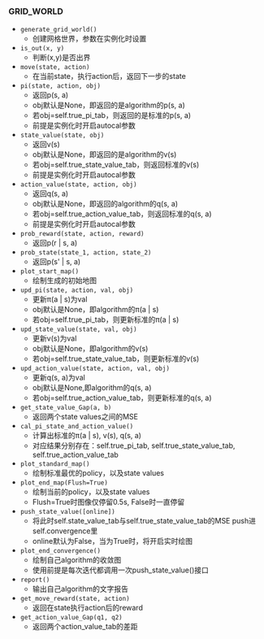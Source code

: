 ### GRID_WORLD

- `generate_grid_world()`
  - 创建网格世界，参数在实例化时设置
- `is_out(x, y)`
  - 判断(x,y)是否出界
- `move(state, action)`
  - 在当前state，执行action后，返回下一步的state
- `pi(state, action, obj)`
  - 返回p(s, a)
  - obj默认是None，即返回的是algorithm的p(s, a)
  - 若obj=self.true_pi_tab，则返回的是标准的p(s, a)
  - 前提是实例化时开启autocal参数
- `state_value(state, obj)`
  - 返回v(s)
  - obj默认是None，即返回的是algorithm的v(s)
  - 若obj=self.true_state_value_tab，则返回标准的v(s)
  - 前提是实例化时开启autocal参数
- `action_value(state, action, obj)`
  - 返回q(s, a)
  - obj默认是None，即返回的algorithm的q(s, a)
  - 若obj=self.true_action_value_tab，则返回标准的q(s, a)
  - 前提是实例化时开启autocal参数
- `prob_reward(state, action, reward)`
  - 返回p(r | s, a)
- `prob_state(state_1, action, state_2)`
  - 返回p(s' | s, a)
- `plot_start_map()`
  - 绘制生成的初始地图
- `upd_pi(state, action, val, obj)`
  - 更新π(a | s)为val
  - obj默认是None，即algorithm的π(a | s)
  - 若obj=self.true_pi_tab，则更新标准的π(a | s)
- `upd_state_value(state, val, obj)`
  - 更新v(s)为val
  - obj默认是None，即algorithm的v(s)
  - 若obj=self.true_state_value_tab，则更新标准的v(s)
- `upd_action_value(state, action, val, obj)`
  - 更新q(s, a)为val
  - obj默认是None,即algorithm的q(s, a)
  - 若obj=self.true_action_value_tab，则更新标准的q(s, a)
- `get_state_value_Gap(a, b)`
  - 返回两个state values之间的MSE
- `cal_pi_state_and_action_value()`
  - 计算出标准的π(a | s), v(s), q(s, a)
  - 对应结果分别存在：self.true_pi_tab, self.true_state_value_tab, self.true_action_value_tab
- `plot_standard_map()`
  - 绘制标准最优的policy，以及state values
- `plot_end_map(Flush=True)`
  - 绘制当前的policy，以及state values
  - Flush=True时图像仅停留0.5s, False时一直停留
- `push_state_value([online])`
  - 将此时self.state_value_tab与self.true_state_value_tab的MSE push进self.convergence里
  - online默认为False，当为True时，将开启实时绘图
- `plot_end_convergence()`
  - 绘制自己algorithm的收敛图
  - 使用前提是每次迭代都调用一次push_state_value()接口
- `report()`
  - 输出自己algorithm的文字报告
- `get_move_reward(state, action)`
  - 返回在state执行action后的reward
- `get_action_value_Gap(q1, q2)`
  - 返回两个action_value_tab的差距
